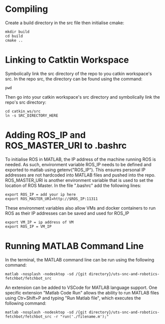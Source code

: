 # Compiling

Create a build directory in the src file then initialise cmake:

```
mkdir build
cd build
cmake ..
```

# Linking to Catktin Workspace

Symbolically link the src directory of the repo to you catkin workspace's src. In the repo src, the directory can be found using the command:

```
pwd
```

Then go into your catkin workspace's src directory and symbolically link the repo's src directory:

```
cd catkin_ws/src
ln -s SRC_DIRECTORY_HERE
```

# Adding ROS_IP and ROS_MASTER_URI to .bashrc
To initialise ROS in MATLAB, the IP address of the machine running ROS is needed. As such, environment variable ROS_IP needs to be defined and exported to matlab using getenv("ROS_IP"). This ensures personal IP addresses are not hardcoded into MATLAB files and pushed into the repo. ROS_MASTER_URI is another environment variable that is used to set the location of ROS Master. In the file ".bashrc" add the following lines:

```
export ROS_IP = add your ip here
export ROS_MASTER_URI=http://$ROS_IP:11311
```
These environment variables also allow VMs and docker containers to run ROS as their IP addresses can be saved and used for ROS_IP

```
export VM_IP = ip address of VM
export ROS_IP = VM_IP
```

# Running MATLAB Command Line
In the terminal, the MATLAB command line can be run using the following command:

```
matlab -nosplash -nodesktop -sd /{git directory}/uts-snc-and-robotics-fetchbot/fetchbot_src
```
An extension can be added to VSCode for MATLAB language support. One specific extension "Matlab Code Run" allows the ability to run MATLAB files using
Ctr+Shift+P and typing "Run Matlab file", which executes the following command:

```
matlab -nosplash -nodesktop -sd /{git directory}/uts-snc-and-robotics-fetchbot/fetchbot_src -r "run('./filename.m');"
```
